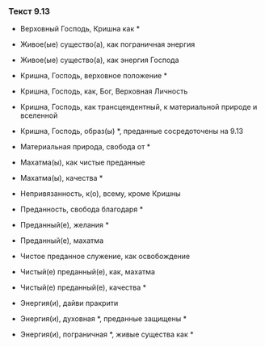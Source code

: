 ### Текст 9.13

- Верховный Господь, Кришна как *

- Живое(ые) существо(а), как пограничная энергия

- Живое(ые) существо(а), как энергия Господа

- Кришна, Господь, верховное положение *

- Кришна, Господь, как, Бог, Верховная Личность

- Кришна, Господь, как трансцендентный, к материальной природе и вселенной

- Кришна, Господь, образ(ы) *, преданные сосредоточены на 9.13

- Материальная природа, свобода от *

- Махатма(ы), как чистые преданные

- Махатма(ы), качества *

- Непривязанность, к(о), всему, кроме Кришны

- Преданность, свобода благодаря *

- Преданный(е), желания *

- Преданный(е), махатма

- Чистое преданное служение, как освобождение

- Чистый(е) преданный(е), как, махатма

- Чистый(е) преданный(е), качества *

- Энергия(и), дайви пракрити

- Энергия(и), духовная *, преданные защищены *

- Энергия(и), пограничная *, живые существа как *
	
